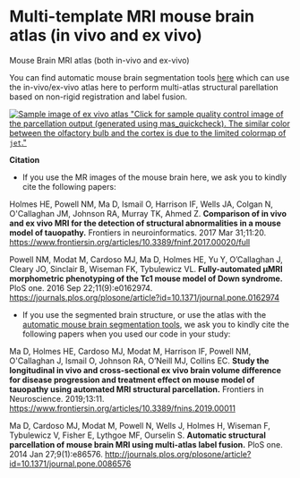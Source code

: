 # Multi-template MRI mouse brain atlas (in vivo and ex vivo)
Mouse Brain MRI atlas (both in-vivo and ex-vivo)

You can find automatic mouse brain segmentation tools [here](https://github.com/dancebean/multi-atlas-segmentation) which can use the in-vivo/ex-vivo atlas here to perform multi-atlas structural parellation based on non-rigid registration and label fusion.

[![Sample image of ex vivo atlas](https://github.com/dancebean/multi-atlas-segmentation/blob/master/docs/quickcheckdemo.png) "Click for sample quality control image of the parcellation output (generated using mas_quickcheck). The similar color between the olfactory bulb and the cortex is due to the limited colormap of `jet`."](https://github.com/dancebean/multi-atlas-segmentation/blob/master/docs/quickcheckdemo.png)

**Citation**

- If you use the MR images of the mouse brain here, we ask you to kindly cite the following papers: 

Holmes HE, Powell NM, Ma D, Ismail O, Harrison IF, Wells JA, Colgan N, O'Callaghan JM, Johnson RA, Murray TK, Ahmed Z. **Comparison of in vivo and ex vivo MRI for the detection of structural abnormalities in a mouse model of tauopathy.** Frontiers in neuroinformatics. 2017 Mar 31;11:20.
https://www.frontiersin.org/articles/10.3389/fninf.2017.00020/full

Powell NM, Modat M, Cardoso MJ, Ma D, Holmes HE, Yu Y, O’Callaghan J, Cleary JO, Sinclair B, Wiseman FK, Tybulewicz VL. **Fully-automated μMRI morphometric phenotyping of the Tc1 mouse model of Down syndrome.** PloS one. 2016 Sep 22;11(9):e0162974.
https://journals.plos.org/plosone/article?id=10.1371/journal.pone.0162974

- If you use the segmented brain structure, or use the atlas with the [automatic mouse brain segmentation tools](https://github.com/dancebean/multi-atlas-segmentation), we ask you to kindly cite the following papers when you used our code in your study:

Ma D, Holmes HE, Cardoso MJ, Modat M, Harrison IF, Powell NM, O'Callaghan J, Ismail O, Johnson RA, O’Neill MJ, Collins EC. **Study the longitudinal in vivo and cross-sectional ex vivo brain volume difference for disease progression and treatment effect on mouse model of tauopathy using automated MRI structural parcellation.** Frontiers in Neuroscience. 2019;13:11.
https://www.frontiersin.org/articles/10.3389/fnins.2019.00011

Ma D, Cardoso MJ, Modat M, Powell N, Wells J, Holmes H, Wiseman F, Tybulewicz V, Fisher E, Lythgoe MF, Ourselin S. **Automatic structural parcellation of mouse brain MRI using multi-atlas label fusion.** PloS one. 2014 Jan 27;9(1):e86576.
http://journals.plos.org/plosone/article?id=10.1371/journal.pone.0086576

